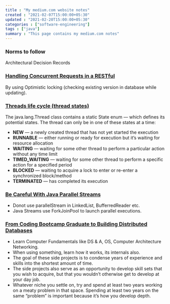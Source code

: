 ```yaml
---
title : "My medium.com website notes"
created : "2021-02-07T15:00:00+05:30"
updated : "2021-02-20T15:00:00+05:30"
categories : ["software-engineering"]
tags : ["java"]
summary : "This page contains my medium.com notes"
---
```


### Norms to follow  
Architectural Decision Records

### [Handling Concurrent Requests in a RESTful](https://medium.com/swlh/handling-concurrent-requests-in-a-restful-api-5a25a4b81a1)  
By using Optimistic locking (checking existing version in database while updating).

### [Threads life cycle (thread states)](https://medium.com/javarevisited/java-concurrency-thread-life-cycle-4869432474b)
The java.lang.Thread class contains a static State enum — which defines its potential states. The thread can only be in one of these states at a time:
* **NEW** — a newly created thread that has not yet started the execution
* **RUNNABLE** — either running or ready for execution but it’s waiting for resource allocation
* **WAITING** — waiting for some other thread to perform a particular action without any time limit
* **TIMED_WAITING** — waiting for some other thread to perform a specific action for a specified period
* **BLOCKED** — waiting to acquire a lock to enter or re-enter a synchronized block/method
* **TERMINATED** — has completed its execution

### [Be Careful With Java Parallel Streams](https://levelup.gitconnected.com/be-careful-with-java-parallel-streams-3ed0fd70c3d0)
* Donot use parallelStream in LinkedList, BufferredReader etc.
* Java Streams use ForkJoinPool to launch parallel executions.

### [From Coding Bootcamp Graduate to Building Distributed Databases](https://medium.com/swlh/from-coding-bootcamp-graduate-to-building-distributed-databases-29acbb723d8)
* Learn Computer Fundamentals like DS & A, OS, Computer Architecture Networking.
* When using something, learn how it works, its internals also.
* The goal of these side projects is to condense years of experience and skills into the shortest amount of time.
* The side projects also serve as an opportunity to develop skill sets that you wish to acquire, but that you wouldn’t otherwise get to develop at your day job.
* Whatever niche you settle on, try and spend at least two years working on a meaty problem in that space. Spending at least two years on the same “problem” is important because it’s how you develop depth.
